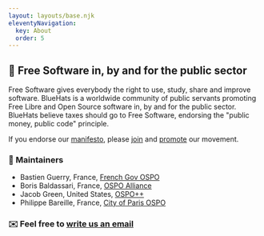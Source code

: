 ```yaml
---
layout: layouts/base.njk
eleventyNavigation:
  key: About
  order: 5
---
```


## 🧢 Free Software in, by and for the public sector

Free Software gives everybody the right to use, study, share and
improve software. BlueHats is a worldwide community of public servants
promoting Free Libre and Open Source software in, by and for the
public sector. BlueHats believe taxes should go to Free Software,
endorsing the "public money, public code" principle.

If you endorse our [manifesto](https://bluehats.global), please
[join](/join) and [promote](/promote) our movement.

### 🙏 Maintainers

- Bastien Guerry, France, [French Gov OSPO](https://code.gouv.fr)
- Boris Baldassari, France, [OSPO Alliance](https://ospo-alliance.org)
- Jacob Green, United States, [OSPO++](https://ospoplusplus.org)
- Philippe Bareille, France, [City of Paris OSPO](https://opensource.paris.fr)

### ✉️ Feel free to [write us an email](bluehats@bzg.fr)
